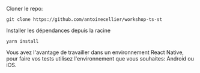 Cloner le repo:

```
git clone https://github.com/antoinecellier/workshop-ts-st
```

Installer les dépendances depuis la racine
```
yarn install
```

Vous avez l'avantage de travailler dans un environnement React Native, pour faire vos tests utilisez l'environnement que vous souhaites: Android ou iOS.

